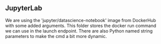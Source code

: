 ## JupyterLab

We are using the 'jupyter/datascience-notebook' image from DockerHub with some added arguments. This folder stores the docker run command we can use in the launch endpoint.
There are also Python named string parameters to make the cmd a bit more dynamic.